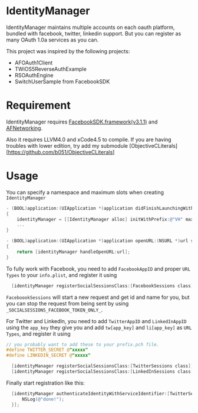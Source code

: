 IdentityManager
===============

IdentityManager maintains multiple accounts on each oauth platform, bundled with facebook, twitter, linkedin support. But you can register as many OAuth 1.0a services as you can.

This project was inspired by the following projects:

* AFOAuth1Client
* TWiOS5ReverseAuthExample
* RSOAuthEngine
* SwitchUserSample from FacebookSDK

Requirement
===========

IdentityManager requires [FacebookSDK.framework(v3.1.1)](https://github.com/b051/FacebookSDK.framework) and [AFNetworking](https://github.com/AFNetworking/AFNetworking).

Also it requires LLVM4.0 and xCode4.5 to compile. If you are having troubles with lower edition, try add my submodule [ObjectiveCLiterals][https://github.com/b051/ObjectiveCLiterals]

Usage
=====

You can specify a namespace and maximum slots when creating `IdentityManager`

```objective-c
- (BOOL)application:(UIApplication *)application didFinishLaunchingWithOptions:(NSDictionary *)launchOptions
{
	identityManager = [[IdentityManager alloc] initWithPrefix:@"VH" maximumUserSlots:7];
	...
}

- (BOOL)application:(UIApplication *)application openURL:(NSURL *)url sourceApplication:(NSString *)sourceApplication annotation:(id)annotation
{
	return [identityManager handleOpenURL:url];
}
```

To fully work with Facebook, you need to add `FacebookAppID` and proper `URL Types` to your `info.plist`, and register it using

```objective-c
  [identityManager registerSocialSessionsClass:[FacebookSessions class]];
```

`FaceboookSessions` will start a new request and get id and name for you, but you can stop the request from being sent by using `_SOCIALSESSIONS_FACEBOOK_TOKEN_ONLY_`.

For Twitter and LinkedIn, you need to add `TwitterAppID` and `LinkedInAppID` using the `app_key` they give you and add `tw[app_key]` and `li[app_key]` as `URL Types`, and register it using

```objective-c
// you probably want to add these to your prefix.pch file.
#define TWITTER_SECRET @"xxxxx"
#define LINKEDIN_SECRET @"xxxxx"

  [identityManager registerSocialSessionsClass:[TwitterSessions class]];    
  [identityManager registerSocialSessionsClass:[LinkedInSessions class]];
```
                          
Finally start registration like this:

```objective-c
  [identityManager authenticateIdentityWithServiceIdentifier:[TwitterSessions socialIdentifier] completion:^(BOOL success) {
	  NSLog(@"done!");
  }];
```